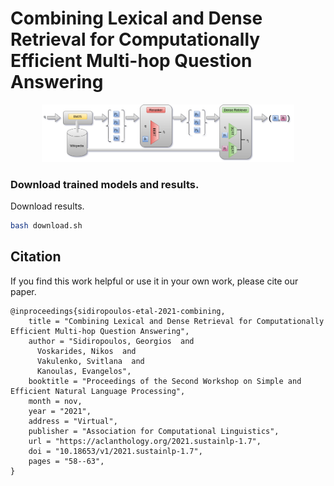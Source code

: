 # Combining Lexical and Dense Retrieval for Computationally Efficient Multi-hop Question Answering
<p align="center"><img width="80%" src="img/model.png" /></p>

### Download trained models and results.
Download results.
```bash
bash download.sh
```

## Citation
If you find this work helpful or use it in your own work, please cite our paper. 
```
@inproceedings{sidiropoulos-etal-2021-combining,
    title = "Combining Lexical and Dense Retrieval for Computationally Efficient Multi-hop Question Answering",
    author = "Sidiropoulos, Georgios  and
      Voskarides, Nikos  and
      Vakulenko, Svitlana  and
      Kanoulas, Evangelos",
    booktitle = "Proceedings of the Second Workshop on Simple and Efficient Natural Language Processing",
    month = nov,
    year = "2021",
    address = "Virtual",
    publisher = "Association for Computational Linguistics",
    url = "https://aclanthology.org/2021.sustainlp-1.7",
    doi = "10.18653/v1/2021.sustainlp-1.7",
    pages = "58--63",
}
```
